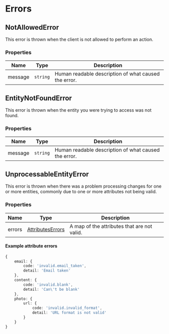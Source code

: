 # Errors

## NotAllowedError
This error is thrown when the client is not allowed to perform an action.


### Properties

| Name | Type | Description |
| ---- | ---- | ------ |
| message | `string` | Human readable description of what caused the error. |

## EntityNotFoundError
This error is thrown when the entity you were trying to access was not found.

### Properties

| Name | Type | Description |
| ---- | ---- | ------ |
| message | `string` | Human readable description of what caused the error. |

## UnprocessableEntityError
This error is thrown when there was a problem processing changes for one or more entities, commonly due to one or more attributes not being valid.

### Properties

| Name | Type | Description |
| ---- | ---- | ------ |
| errors | [AttributesErrors](#attributeserrors) | A map of the attributes that are not valid. |

#### Example attribute errors
```ts
{
 	email: {
 		code: 'invalid.email_taken',
 		detail: 'Email taken'
 	},
 	content: {
 		code: 'invalid.blank',
 		detail: 'Can\'t be blank'
 	},
 	photo: {
 		url: {
 			code: 'invalid.invalid_format',
 			detail: 'URL format is not valid'
 		}
 	}
}
```

